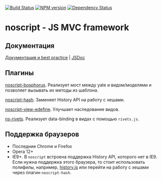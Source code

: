 [![Build Status](https://travis-ci.org/yandex-ui/noscript.svg?branch=master)](https://travis-ci.org/yandex-ui/noscript)
[![NPM version](https://badge.fury.io/js/noscript.svg)](http://badge.fury.io/js/noscript)
[![Dependency Status](https://david-dm.org/yandex-ui/noscript.svg)](https://david-dm.org/yandex-ui/noscript)
# noscript - JS MVC framework

## Документация

[Документация и best practice](https://yandex-ui.github.io/noscript/single-page/) | [JSDoc](https://yandex-ui.github.io/noscript/) 

## Плагины

[noscript-bosphorus](https://github.com/yandex-ui/noscript-bosphorus). Реализует мост между yate и видом/моделями и позволяет вызывать их методы из шаблона.

[noscript-hash](https://github.com/doochik/noscript-hash). Заменяет History API на работу с хешами.

[noscript-view-edefine](https://github.com/doochik/noscript-view-edefine). Улучшает наследование видов.

[ns-rivets](https://github.com/Lapple/ns-rivets). Реализует data-binding в видах с помощью `rivets.js`.

## Поддержка браузеров
 * Последние Chrome и Firefox
 * Opera 12+
 * IE9+. В `noscript` встроена поддержка History API, которого нет в IE9. Если нужна поддержка этого браузера, то стоит использовать полифилы, например, [history.js](https://github.com/browserstate/history.js) или перейти на работу с хешами через плагин `noscript-hash`.
